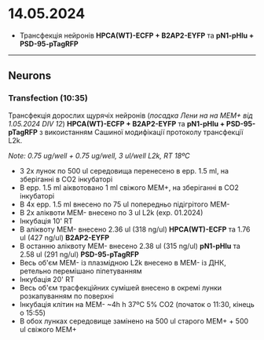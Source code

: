 14.05.2024
=========
- Трансфекція нейронів __HPCA(WT)-ECFP + B2AP2-EYFP__ та  __pN1-pHlu + PSD-95-pTagRFP__ 

---

## Neurons
### Transfection (10:35)
Трансфекція дорослих щурячіх нейронів (_посадка Лени на на MEM+ від 1.05.2024 DIV 12_) __HPCA(WT)-ECFP + B2AP2-EYFP__ та  __pN1-pHlu + PSD-95-pTagRFP__ з викоистанням Сашиної модифікації протоколу трансфекції L2k.

_Note: 0.75 ug/well + 0.75 ug/well, 3 ul/well L2k, RT 18ºC_

- З 2x лунок по 500 ul середовища перенесено в epp. 1.5 ml, на зберіганні в CO2 інкубаторі
- В epp. 1.5 ml аіквотовано 1 ml свіжого MEM+, на зберіганні в CO2 інкубаторі
- В 4x epp. 1.5 ml внесено по 75 ul попередньо підігрітого MEM-
- В 2x аліквоти MEM- внесено по 3 ul L2k (exp. 01.2024)
- Інкубація 10' RT
- В аліквоту MEM- внесено 2.36 ul (318 ng/ul) __HPCA(WT)-ECFP__ та 1.76 ul (427 ng/ul) __B2AP2-EYFP__
- В останню аліквоту MEM- внесено 2.38 ul (315 ng/ul) __pN1-pHlu__ та 2.58 ul (291 ng/ul) __PSD-95-pTagRFP__ 
- Весь об'єм MEM- із  плазмідною L2k внесено в MEM- із  ДНК, ретельно перемішано піпетуванням
- Інкубація 20' RT
- Весь об'єм трасфекційних сумішей внесено в окремі лунки розкапуванням по поверхні
- Інкубація клітин на MEM- ~4h h 37ºC 5% CO2 (початок о 11:30, кінець о 15:55)
- В обох лунках середовище замінено на 500 ul старого MEM+ + 500 ul свіжого MEM+ 